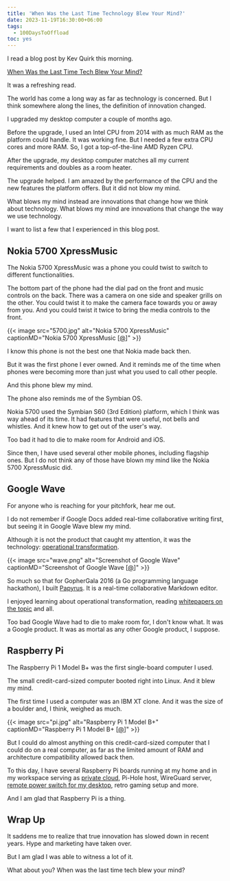 ```yaml
---
title: 'When Was the Last Time Technology Blew Your Mind?'
date: 2023-11-19T16:30:00+06:00
tags:
  - 100DaysToOffload
toc: yes
---
```


I read a blog post by Kev Quirk this morning.

[When Was the Last Time Tech Blew Your Mind?](https://kevquirk.com/when-was-the-last-time-tech-blew-your-mind)

It was a refreshing read.

The world has come a long way as far as technology is concerned. But I think somewhere along the lines, the definition of innovation changed.

I upgraded my desktop computer a couple of months ago.

Before the upgrade, I used an Intel CPU from 2014 with as much RAM as the platform could handle. It was working fine. But I needed a few extra CPU cores and more RAM. So, I got a top-of-the-line AMD Ryzen CPU.

After the upgrade, my desktop computer matches all my current requirements and doubles as a room heater.

The upgrade helped. I am amazed by the performance of the CPU and the new features the platform offers. But it did not blow my mind.

What blows my mind instead are innovations that change how we think about technology. What blows my mind are innovations that change the way we use technology.

I want to list a few that I experienced in this blog post.

## Nokia 5700 XpressMusic

The Nokia 5700 XpressMusic was a phone you could twist to switch to different functionalities.

The bottom part of the phone had the dial pad on the front and music controls on the back. There was a camera on one side and speaker grills on the other. You could twist it to make the camera face towards you or away from you. And you could twist it twice to bring the media controls to the front.

{{< image src="5700.jpg" alt="Nokia 5700 XpressMusic" captionMD="Nokia 5700 XpressMusic \[[@](https://en.wikipedia.org/wiki/Nokia_5700_XpressMusic#/media/File:Nokia_5700_XpressMusic.jpg)\]" >}}

I know this phone is not the best one that Nokia made back then.

But it was the first phone I ever owned. And it reminds me of the time when phones were becoming more than just what you used to call other people.

And this phone blew my mind.

The phone also reminds me of the Symbian OS.

Nokia 5700 used the Symbian S60 (3rd Edition) platform, which I think was way ahead of its time. It had features that were useful, not bells and whistles. And it knew how to get out of the user's way.

Too bad it had to die to make room for Android and iOS.

Since then, I have used several other mobile phones, including flagship ones. But I do not think any of those have blown my mind like the Nokia 5700 XpressMusic did.

## Google Wave

For anyone who is reaching for your pitchfork, hear me out.

I do not remember if Google Docs added real-time collaborative writing first, but seeing it in Google Wave blew my mind.

Although it is not the product that caught my attention, it was the technology: [operational transformation](https://en.wikipedia.org/wiki/Operational_transformation).

{{< image src="wave.png" alt="Screenshot of Google Wave" captionMD="Screenshot of Google Wave \[[@](https://en.wikipedia.org/wiki/Google_Wave#/media/File:Google_Wave.png)\]" >}}

So much so that for GopherGala 2016 (a Go programming language hackathon), I built [Papyrus](github.com/FurqanSoftware/papyrus). It is a real-time collaborative Markdown editor.

I enjoyed learning about operational transformation, reading [whitepapers on the topic](https://svn.apache.org/repos/asf/incubator/wave/whitepapers/operational-transform/operational-transform.html) and all.

Too bad Google Wave had to die to make room for, I don't know what. It was a Google product. It was as mortal as any other Google product, I suppose.

## Raspberry Pi

The Raspberry Pi 1 Model B+ was the first single-board computer I used.

The small credit-card-sized computer booted right into Linux. And it blew my mind.

The first time I used a computer was an IBM XT clone. And it was the size of a boulder and, I think, weighed as much.

{{< image src="pi.jpg" alt="Raspberry Pi 1 Model B+" captionMD="Raspberry Pi 1 Model B+ \[[@](https://en.wikipedia.org/wiki/Nokia_5700_XpressMusic#/media/File:Nokia_5700_XpressMusic.jpg)\]" >}}

But I could do almost anything on this credit-card-sized computer that I could do on a real computer, as far as the limited amount of RAM and architecture compatibility allowed back then.

To this day, I have several Raspberry Pi boards running at my home and in my workspace serving as [private cloud](/blog/private-cloud-on-a-raspberry-pi-hardware/), Pi-Hole host, WireGuard server, [remote power switch for my desktop](/blog/powering-on-a-desktop-computer-remotely-with-a-raspberry-pi/), retro gaming setup and more. 

And I am glad that Raspberry Pi is a thing.

## Wrap Up

It saddens me to realize that true innovation has slowed down in recent years. Hype and marketing have taken over.

But I am glad I was able to witness a lot of it.

What about you? When was the last time tech blew your mind?
